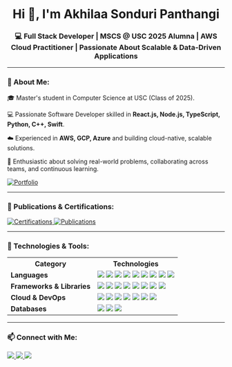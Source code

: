 <h1 align="center">Hi 👋, I'm Akhilaa Sonduri Panthangi</h1>

<h3 align="center">💻 Full Stack Developer | MSCS @ USC 2025 Alumna  | AWS Cloud Practitioner | Passionate About Scalable & Data-Driven Applications</h3>

---

<h3 align="left">🌟 About Me:</h3>
<p>🎓 Master's student in Computer Science at USC (Class of 2025).</p>
<p>💻 Passionate Software Developer skilled in <strong>React.js, Node.js, TypeScript, Python, C++, Swift</strong>.</p>
<p>☁️ Experienced in <strong>AWS, GCP, Azure</strong> and building cloud-native, scalable solutions.</p>
<p>🤖 Enthusiastic about solving real-world problems, collaborating across teams, and continuous learning.</p>

<p>
  <a href="https://akhilaa-portfolio-dev-git-main-akhilaa-sonduris-projects.vercel.app/" target="_blank">
    <img src="https://img.shields.io/badge/Portfolio-%23007D00?style=for-the-badge&logo=Portfolio&logoColor=white" alt="Portfolio"/>
  </a>
</p>

---

<h3 align="left">🏅 Publications & Certifications:</h3>
<p>
  <a href="https://drive.google.com/file/d/1MjMo4iLLEBRfdLPVmqlW1o3s6T4UXlLY/view" target="_blank">
    <img src="https://img.shields.io/badge/Certifications-%23007BFF?style=for-the-badge&logo=certification&logoColor=white" alt="Certifications"/>
  </a>
  <a href="https://ieeexplore.ieee.org/document/9702842" target="_blank">
    <img src="https://img.shields.io/badge/Publications-%23FF5722?style=for-the-badge&logo=readthedocs&logoColor=white" alt="Publications"/>
  </a>
</p>

---

<h3 align="left">🚀 Technologies & Tools:</h3>

<table>
  <tr>
    <th>Category</th>
    <th>Technologies</th>
  </tr>

  <tr>
    <td><strong>Languages</strong></td>
    <td>
      <img src="https://img.shields.io/badge/C-00599C?style=for-the-badge&logo=c&logoColor=white"/>
      <img src="https://img.shields.io/badge/C++-00599C?style=for-the-badge&logo=cplusplus&logoColor=white"/>
      <img src="https://img.shields.io/badge/Python-3776AB?style=for-the-badge&logo=python&logoColor=white"/>
      <img src="https://img.shields.io/badge/Swift-FA7343?style=for-the-badge&logo=swift&logoColor=white"/>
      <img src="https://img.shields.io/badge/JavaScript-F7DF1E?style=for-the-badge&logo=javascript&logoColor=black"/>
      <img src="https://img.shields.io/badge/TypeScript-3178C6?style=for-the-badge&logo=typescript&logoColor=white"/>
      <img src="https://img.shields.io/badge/HTML5-E34F26?style=for-the-badge&logo=html5&logoColor=white"/>
      <img src="https://img.shields.io/badge/CSS3-1572B6?style=for-the-badge&logo=css3&logoColor=white"/>
      <img src="https://img.shields.io/badge/SQL-4479A1?style=for-the-badge&logo=database&logoColor=white"/>
    </td>
  </tr>

  <tr>
    <td><strong>Frameworks & Libraries</strong></td>
    <td>
      <img src="https://img.shields.io/badge/React-61DAFB?style=for-the-badge&logo=react&logoColor=black"/>
      <img src="https://img.shields.io/badge/Node.js-339933?style=for-the-badge&logo=node.js&logoColor=white"/>
      <img src="https://img.shields.io/badge/Next.js-000000?style=for-the-badge&logo=next.js&logoColor=white"/>
      <img src="https://img.shields.io/badge/Angular-DD0031?style=for-the-badge&logo=angular&logoColor=white"/>
      <img src="https://img.shields.io/badge/Flask-000000?style=for-the-badge&logo=flask&logoColor=white"/>
      <img src="https://img.shields.io/badge/Bootstrap-7952B3?style=for-the-badge&logo=bootstrap&logoColor=white"/>
      <img src="https://img.shields.io/badge/.NET-512BD4?style=for-the-badge&logo=dotnet&logoColor=white"/>
      <img src="https://img.shields.io/badge/Express-000000?style=for-the-badge&logo=express&logoColor=white"/>
    </td>
  </tr>

  <tr>
    <td><strong>Cloud & DevOps</strong></td>
    <td>
      <img src="https://img.shields.io/badge/AWS-FF9900?style=for-the-badge&logo=amazonwebservices&logoColor=white"/>
      <img src="https://img.shields.io/badge/Google%20Cloud-4285F4?style=for-the-badge&logo=googlecloud&logoColor=white"/>
      <img src="https://img.shields.io/badge/Azure-0078D4?style=for-the-badge&logo=microsoftazure&logoColor=white"/>
      <img src="https://img.shields.io/badge/Docker-2496ED?style=for-the-badge&logo=docker&logoColor=white"/>
      <img src="https://img.shields.io/badge/Kubernetes-326CE5?style=for-the-badge&logo=kubernetes&logoColor=white"/>
      <img src="https://img.shields.io/badge/Jenkins-D24939?style=for-the-badge&logo=jenkins&logoColor=white"/>
      <img src="https://img.shields.io/badge/Vercel-000000?style=for-the-badge&logo=vercel&logoColor=white"/>
    </td>
  </tr>

  <tr>
    <td><strong>Databases</strong></td>
    <td>
      <img src="https://img.shields.io/badge/MongoDB-47A248?style=for-the-badge&logo=mongodb&logoColor=white"/>
      <img src="https://img.shields.io/badge/MySQL-4479A1?style=for-the-badge&logo=mysql&logoColor=white"/>
      <img src="https://img.shields.io/badge/PostgreSQL-336791?style=for-the-badge&logo=postgresql&logoColor=white"/>
    </td>
  </tr>
</table>


---

<h3 align="left">📫 Connect with Me:</h3>
<p>
  <a href="mailto:sondurip@usc.edu" target="_blank">
    <img src="https://img.shields.io/badge/Email-%230077FF?style=for-the-badge&logo=gmail&logoColor=white"/>
  </a>
  <a href="https://www.linkedin.com/in/akhilaa-sonduri-0154b61a4/" target="_blank">
    <img src="https://img.shields.io/badge/LinkedIn-0077B5?style=for-the-badge&logo=linkedin&logoColor=white"/>
  </a>
  <a href="https://github.com/sa1136" target="_blank">
    <img src="https://img.shields.io/badge/GitHub-333?style=for-the-badge&logo=github&logoColor=white"/>
  </a>
</p>

